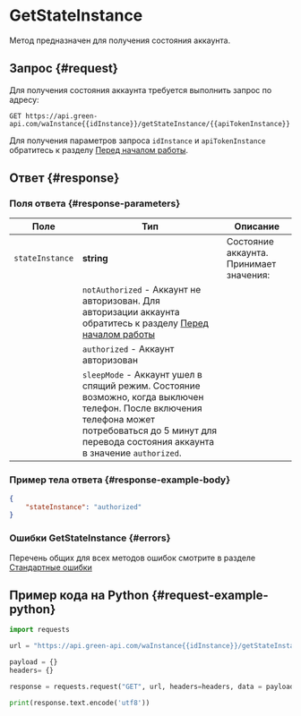 # GetStateInstance

Метод предназначен для получения состояния аккаунта.

## Запрос {#request}

Для получения состояния аккаунта требуется выполнить запрос по адресу:
```
GET https://api.green-api.com/waInstance{{idInstance}}/getStateInstance/{{apiTokenInstance}}
```

Для получения параметров запроса `idInstance` и `apiTokenInstance` обратитесь к разделу [Перед началом работы](../../before-start.md#parameters).

## Ответ {#response}

### Поля ответа {#response-parameters}

Поле | Тип |  Описание
----- | ----- | ----- 
`stateInstance` | **string** | Состояние аккаунта. Принимает значения:
| | `notAuthorized` - Аккаунт не авторизован. Для авторизации аккаунта обратитесь к разделу [Перед началом работы](../../before-start.md#qr)
| | `authorized` - Аккаунт авторизован
| | `sleepMode` - Аккаунт ушел в спящий режим. Состояние возможно, когда выключен телефон. После включения телефона может потребоваться до 5 минут для перевода состояния аккаунта в значение `authorized`.

### Пример тела ответа {#response-example-body}

```json
{
    "stateInstance": "authorized"
}
```

### Ошибки GetStateInstance {#errors}

Перечень общих для всех методов ошибок смотрите в разделе [Стандартные ошибки](../common-errors.md)

## Пример кода на Python  {#request-example-python}

```python
import requests

url = "https://api.green-api.com/waInstance{{idInstance}}/getStateInstance/{{apiTokenInstance}}"

payload = {}
headers= {}

response = requests.request("GET", url, headers=headers, data = payload)

print(response.text.encode('utf8'))
```
